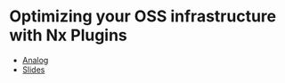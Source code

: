 # Optimizing your OSS infrastructure with Nx Plugins

- [Analog](https://analogjs.org)
- [Slides](./nx-oss-infrastructure.pdf)
